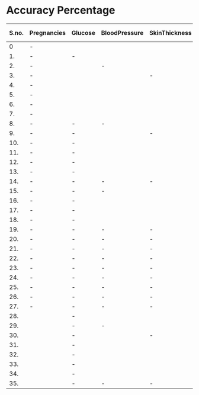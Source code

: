 # Accuracy Percentage 



S.no. | Pregnancies | Glucose | BloodPressure | SkinThickness | Insulin | BMI | DiabetesPedigreeFunction | Age | Accuracy Percentage 
| ------------- | ------------- | ------------- | ------------- | ------------- | ------------- | ------------- | ------------- | ------------- | ------------- |
|  0 | - |  |  |  |  |  |  |  |  65.0%
|  1. | - | - |  |  |  |  |  |  |  77.0%
|  2. | - |  | - |  |  |  |  |  |  65.0%
|  3. | - |  |  | - |  |  |  |  |  64.0%
|  4. | - |  |  |  | - |  |  |  |  64.0%
|  5. | - |  |  |  |  | - |  |  |  64.0%
|  6. | - |  |  |  |  |  | - |  |  64.0%
|  7. | - |  |  |  |  |  |  | - |  62.0%
|  8. | - | - | - |  |  |  |  |  |  78.0%
|  9. | - | - |  | - |  |  |  |  |  78.0%
|  10. | - | - |  |  | - |  |  |  |  77.0%
|  11. | - | - |  |  |  | - |  |  |  78.0%
|  12. | - | - |  |  |  |  | - |  |  72.0%
|  13. | - | - |  |  |  |  |  | - |  76.0%
|  14. | - | - | - | - |  |  |  |  |  79.0%
|  15. | - | - | - |  | - |  |  |  |  78.0%
|  16. | - | - |  |  |  | - |  |  |  76.0%
|  17. | - | - |  |  |  |  | - |  |  74.0%
|  18. | - | - |  |  |  |  |  | - |  78.0%
|  19. | - | - | - | - | - |  |  |  |  79.0%
|  20. | - | - | - | - |  | - |  |  |  76.0%
|  21. | - | - | - | - |  |  | - |  |  77.0%
|  22. | - | - | - | - |  |  |  | - |  81.0%
|  23. | - | - | - | - | - |  |  |  |  76.0%
|  24. | - | - | - | - | - |  | - |  |  77.0%
|  25. | - | - | - | - | - |  |  | - |  80.0%
|  26. | - | - | - | - | - | - | - |  |  76.0%
|  27. | - | - | - | - | - | - |  | - |  78.0%
|  28. |  | - |  |  |  |  |  |  |  77.0%
|  29. |  | - | - |  |  |  |  |  |  77.0%
|  30. |  | - |  | - |  |  |  |  |  78.0%
|  31. |  | - |  |  | - |  |  |  |  77.0%
|  32. |  | - |  |  |  | - |  |  |  74.0%
|  33. |  | - |  |  |  |  | - |  |  75.0%
|  34. |  | - |  |  |  |  |  | - |  77.0%
|  35. |  | - | - | - |  |  |  |  |  .0%


